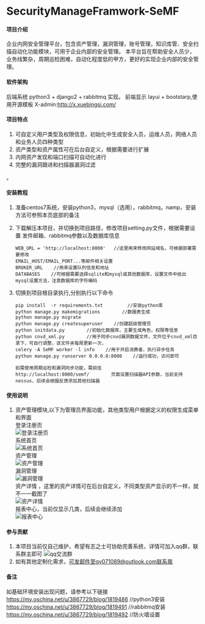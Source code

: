 # SecurityManageFramwork-SeMF

#### 项目介绍
企业内网安全管理平台，包含资产管理，漏洞管理，账号管理，知识库管、安全扫描自动化功能模块，可用于企业内部的安全管理。
本平台旨在帮助安全人员少，业务线繁杂，周期巡检困难，自动化程度低的甲方，更好的实现企业内部的安全管理。

#### 软件架构
后端系统 python3 + django2 + rabbitmq 实现。
前端显示 layui + bootstarp,使用开源模板 X-admin:http://x.xuebingsi.com/

#### 项目特点
1.  可自定义用户类型及权限信息，初始化中生成安全人员，运维人员，网络人员和业务人员四种类型
2.  资产类型和资产属性可在后台自定义，根据需要进行扩展
3.  内网资产发现和端口扫描可自动化进行
4.  完整的漏洞跟进和扫描器漏洞过滤

。

#### 安装教程

1. 准备centos7系统，安装python3，mysql（选用），rabbitmq，namp，安装方法可参照本页底部的备注
    
2. 下载解压本项目，并切换到项目路径，修改项目setting.py文件，根据需要设置 发件邮箱、rabbitmq参数以及数据库信息
    ```
    WEB_URL = 'http://localhost:8000'   //这里用来修改网站域名，可根据部署需要修改
    EMAIL_HOST/EMAIL_PORT...等邮件相关设置
    BROKER_URL    //用来设置队列信息和地址
    DATABASES    //可根据需要选择sqlite和mysql或其他数据库，设置文件中给出mysql设置方法，注意数据库的字符编码
    ```
3. 切换到项目根目录执行,分别执行以下命令
    ```
    pip install  -r requirements.txt         //安装python库
    python manage.py makemigrations        //数据表生成
    python manage.py migrate
    python manage.py createsuperuser    //创建超级管理员
    python initdata.py        //初始化数据库，主要生成角色，权限等信息
    python cnvd_xml.py        //用于同步cnvd漏洞数据文件，文件位于cnvd_xml目录下，可自行调整，该文件夹每周更新一次，
    celery -A SeMF worker -l info    //用于开启消费者，执行异步任务
    python manage.py runserver 0.0.0.0:8000    //运行成功，访问即可
    
    如需使用周期巡检和漏洞同步功能，需前往
    http://localhost:8000/semf/        页面设置扫描器API参数，当前支持nessus，后续会根据反馈添加其他扫描器
    ```

#### 使用说明

1. 资产管理模块,以下为管理员界面功能，其他类型用户根据定义的权限生成菜单和界面
    <br>登录注册页</br>
    ![登录注册页](https://gitee.com/uploads/images/2018/0527/113258_154ca8d5_1390378.png "屏幕截图.png")
    <br>系统首页</br>
    ![系统首页](https://gitee.com/uploads/images/2018/0527/113454_07c46a58_1390378.png "屏幕截图.png")
    <br>资产管理</br>
    ![资产管理](https://gitee.com/uploads/images/2018/0527/113543_6a6973ec_1390378.png "屏幕截图.png")
    <br>漏洞管理</br>
    ![漏洞管理](https://gitee.com/uploads/images/2018/0527/113714_90826f30_1390378.png "屏幕截图.png")
    <br>资产详情 ，这里的资产详情可在后台自定义，不同类型资产显示的不一样，就不一一截图了</br>
    ![资产详情](https://gitee.com/uploads/images/2018/0527/114021_ef591ca3_1390378.png "屏幕截图.png")
    <br>报表中心，当前仅显示几类，后续会继续添加</br>
    ![报表中心](https://gitee.com/uploads/images/2018/0527/114106_3cf15048_1390378.png "屏幕截图.png")
    
#### 参与贡献

1.  本项目当前仅自己维护，希望有志之士可协助完善系统，详情可加入qq群，联系群主即可
    ![qq交流群](https://gitee.com/uploads/images/2018/0527/114130_0e8d0451_1390378.png "屏幕截图.png")
2.  如有其他定制化需求，可发邮件至gy071089@outlook.com联系我

####  备注
如基础环境安装出现问题，请参考以下链接
  <br>https://my.oschina.net/u/3867729/blog/1819486        //python3安装
  <br>https://my.oschina.net/u/3867729/blog/1819491        //rabbitmq安装
  <br>https://my.oschina.net/u/3867729/blog/1819492        //防火墙设置
